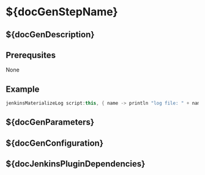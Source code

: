 # ${docGenStepName}

## ${docGenDescription}

## Prerequsites
None

## Example

```groovy
jenkinsMaterializeLog script:this, { name -> println "log file: " + name }
```

## ${docGenParameters}

## ${docGenConfiguration}

## ${docJenkinsPluginDependencies}
